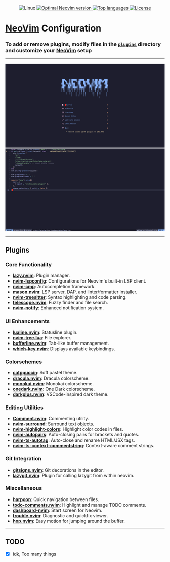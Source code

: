 <div align="center">
<p>
    <a>
      <img alt="Linux" src="https://img.shields.io/badge/Linux-%23.svg?style=flat-square&logo=linux&color=FCC624&logoColor=black" />
    </a>
    <a href="https://github.com/neovim/neovim/releases/tag/stable">
      <img src="https://img.shields.io/badge/Neovim-0.10.3-blueviolet.svg?style=flat-square&logo=Neovim&logoColor=green" alt="Optimal Neovim version"/>
    </a>
    <a href="https://github.com/uppercasee/NeoVim/search?l=vim-script">
      <img src="https://img.shields.io/github/languages/top/uppercasee/NeoVim" alt="Top languages"/>
    </a>
    <a href="https://github.com/uppercasee/NeoVim/blob/master/LICENSE">
      <img src="https://img.shields.io/github/license/uppercasee/NeoVim?style=flat-square&logo=GNU&label=License" alt="License"/>
    </a>
</p>
</div>

# [NeoVim]("https://neovim.io/") Configuration

### To add or remove plugins, modify files in the [`plugins`](./lua/iUseNeovimBtw/plugins/) directory and customize your [NeoVim]("https://neovim.io/") setup

---

![](./assets/neovim_dashboard.png)
![](./assets/neovim_editor.png)

---

## Plugins

### Core Functionality

- **[lazy.nvim](https://github.com/folke/lazy.nvim)**: Plugin manager.
- **[nvim-lspconfig](https://github.com/neovim/nvim-lspconfig)**: Configurations for Neovim's built-in LSP client.
- **[nvim-cmp](https://github.com/hrsh7th/nvim-cmp)**: Autocompletion framework.
- **[mason.nvim](https://github.com/williamboman/mason.nvim)**: LSP server, DAP, and linter/formatter installer.
- **[nvim-treesitter](https://github.com/nvim-treesitter/nvim-treesitter)**: Syntax highlighting and code parsing.
- **[telescope.nvim](https://github.com/nvim-telescope/telescope.nvim)**: Fuzzy finder and file search.
- **[nvim-notify](https://github.com/rcarriga/nvim-notify)**: Enhanced notification system.

### UI Enhancements

- **[lualine.nvim](https://github.com/nvim-lualine/lualine.nvim)**: Statusline plugin.
- **[nvim-tree.lua](https://github.com/nvim-tree/nvim-tree.lua)**: File explorer.
- **[bufferline.nvim](https://github.com/akinsho/bufferline.nvim)**: Tab-like buffer management.
- **[which-key.nvim](https://github.com/folke/which-key.nvim)**: Displays available keybindings.

### Colorschemes

- **[catppuccin](https://github.com/catppuccin/nvim)**: Soft pastel theme.
- **[dracula.nvim](https://github.com/Mofiqul/dracula.nvim)**: Dracula colorscheme.
- **[monokai.nvim](https://github.com/tanvirtin/monokai.nvim)**: Monokai colorscheme.
- **[onedark.nvim](https://github.com/navarasu/onedark.nvim)**: One Dark colorscheme.
- **[darkplus.nvim](https://github.com/lunarvim/darkplus.nvim)**: VSCode-inspired dark theme.

### Editing Utilities

- **[Comment.nvim](https://github.com/numToStr/Comment.nvim)**: Commenting utility.
- **[nvim-surround](https://github.com/kylechui/nvim-surround)**: Surround text objects.
- **[nvim-highlight-colors](https://github.com/brenoprata10/nvim-highlight-colors)**: Highlight color codes in files.
- **[nvim-autopairs](https://github.com/windwp/nvim-autopairs)**: Auto-closing pairs for brackets and quotes.
- **[nvim-ts-autotag](https://github.com/windwp/nvim-ts-autotag)**: Auto-close and rename HTML/JSX tags.
- **[nvim-ts-context-commentstring](https://github.com/JoosepAlviste/nvim-ts-context-commentstring)**: Context-aware comment strings.

### Git Integration

- **[gitsigns.nvim](https://github.com/lewis6991/gitsigns.nvim)**: Git decorations in the editor.
- **[lazygit.nvim](https://github.com/kdheepak/lazygit.nvim)**: Plugin for calling lazygit from within neovim.

### Miscellaneous

- **[harpoon](https://github.com/ThePrimeagen/harpoon)**: Quick navigation between files.
- **[todo-comments.nvim](https://github.com/folke/todo-comments.nvim)**: Highlight and manage TODO comments.
- **[dashboard-nvim](https://github.com/glepnir/dashboard-nvim)**: Start screen for Neovim.
- **[trouble.nvim](https://github.com/folke/trouble.nvim)**: Diagnostic and quickfix viewer.
- **[hop.nvim](https://github.com/phaazon/hop.nvim)**: Easy motion for jumping around the buffer.

---

## TODO

- [x] idk, Too many things
